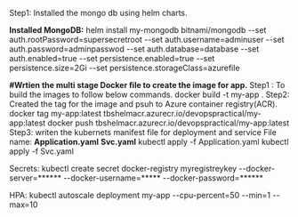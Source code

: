 Step1: Installed the mongo db using helm charts.

**Installed MongoDB:**
helm install my-mongodb bitnami/mongodb   --set auth.rootPassword=supersecretroot   --set auth.username=adminuser --set auth.password=adminpasswod    --set auth.database=database   --set auth.enabled=true   --set persistence.enabled=true   --set persistence.size=2Gi   --set persistence.storageClass=azurefile

**#Wrtien the multi stage Docker file to create the image for app.**
Step1 : To build the images to follow below commands.
 docker build -t my-app .
Step2: Created the tag for the image and psuh to Azure container registry(ACR).
         docker tag my-app:latest tbshelmacr.azurecr.io/devopspractical/my-app:latest
         docker push tbshelmacr.azurecr.io/devopspractical/my-app:latest
 Step3:  writen the kubernets manifest file for deployment and service
         File name: **Application.yaml**
                      **Svc.yaml**
          kubectl apply -f  Application.yaml
          kubectl apply -f  Svc.yaml

 Secrets: 
  kubectl create secret docker-registry myregistreykey --docker-server=****** --docker-username=***** --docker-password=******
  
HPA:
kubectl autoscale deployment my-app --cpu-percent=50 --min=1 --max=10

 

       
